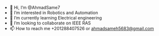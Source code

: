 - 👋 Hi, I’m @AhmadSame7
- 👀 I’m interested in Robotics and Automation
- 🌱 I’m currently learning Electrical engineering 
- 💞️ I’m looking to collaborate on IEEE RAS
- 📫 How to reach me +201288407526 or ahmadsameh5683@gmail.com 

<!---
AhmadSame7/AhmadSame7 is a ✨ special ✨ repository because its `README.md` (this file) appears on your GitHub profile.
You can click the Preview link to take a look at your changes.
--->
